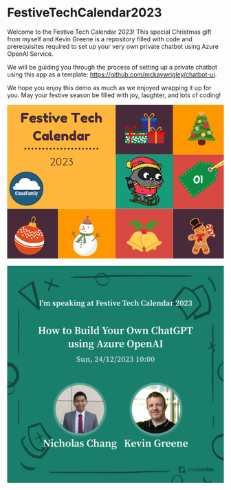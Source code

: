 # FestiveTechCalendar2023

Welcome to the Festive Tech Calendar 2023! This special Christmas gift from myself and Kevin Greene is a repository filled with code and prerequisites required to set up your very own private chatbot using Azure OpenAI Service. 

We will be guiding you through the process of setting up a private chatbot using this app as a template: https://github.com/mckaywrigley/chatbot-ui. 

We hope you enjoy this demo as much as we enjoyed wrapping it up for you. May your festive season be filled with joy, laughter, and lots of coding!

![logo](./image/festivetechimage.jpg)

![logo](./image/logo.jpg)